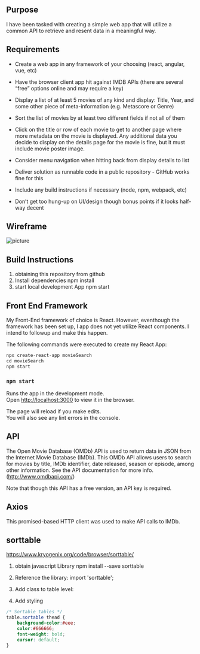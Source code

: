 
## Purpose

I have been tasked with creating a simple web app that will utilize a common API to retrieve and resent data in a meaningful way.


## Requirements

- Create a web app in any framework of your choosing (react, angular, vue, etc)

- Have the browser client app hit against IMDB APIs (there are several “free” options online and may require a key)

- Display a list of at least 5 movies of any kind and display: Title, Year, and some other piece of meta-information (e.g. Metascore or Genre)

- Sort the list of movies by at least two different fields if not all of them

- Click on the title or row of each movie to get to another page where more metadata on the movie is displayed. Any additional data you decide to display on the details page for the movie is fine, but it must include movie poster image.

- Consider menu navigation when hitting back from display details to list

- Deliver solution as runnable code in a public repository - GitHub works fine for this

- Include any build instructions if necessary (node, npm, webpack, etc)

- Don’t get too hung-up on UI/design though bonus points if it looks half-way decent


## Wireframe
![picture](src/images/wireframe.png)

## Build Instructions
1) obtaining this repository from github
2) Install dependencies
    npm install
3) start local development App
    npm start

## Front End Framework

My Front-End framework of choice is React. However, eventhough the framework has been set up, I app does not yet utilize React components. I intend to followup and make this happen.

The following commands were executed to create my React App:

```js
npx create-react-app movieSearch
cd movieSearch
npm start
```

### `npm start`

Runs the app in the development mode.<br>
Open [http://localhost:3000](http://localhost:3000) to view it in the browser.

The page will reload if you make edits.<br>
You will also see any lint errors in the console.


## API

The Open Movie Database (OMDb) API is used to return data in JSON from the Internet Movie Database (IMDb). This OMDb API allows users to search for movies by title, IMDb identifier, date released, season or episode, among other information.
See the API documentation for more info. (http://www.omdbapi.com/)

Note that though this API has a free version, an API key is required.


## Axios

This promised-based HTTP client was used to make API calls to IMDb.

## sorttable

https://www.kryogenix.org/code/browser/sorttable/

1) obtain javascript Library
npm install --save sorttable

2) Reference the library:
import 'sorttable';

3) Add class to table level:
<table className="sortable">

4) Add styling
```css
/* Sortable tables */
table.sortable thead {
    background-color:#eee;
    color:#666666;
    font-weight: bold;
    cursor: default;
}
```


